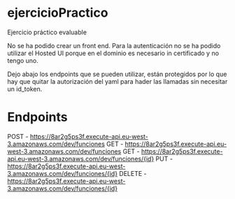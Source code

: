 # ejercicioPractico
Ejercicio práctico evaluable

No se ha podido crear un front end. 
Para la autenticación no se ha podido utilizar el Hosted UI porque en el dominio es necesario in certificado y no tengo uno.

Dejo abajo los endpoints que se pueden utilizar, están protegidos por lo que hay que quitar la autorización
del yaml para hader las llamadas sin necesitar un id_token.

# Endpoints

  POST - https://8ar2g5ps3f.execute-api.eu-west-3.amazonaws.com/dev/funciones
  GET - https://8ar2g5ps3f.execute-api.eu-west-3.amazonaws.com/dev/funciones
  GET - https://8ar2g5ps3f.execute-api.eu-west-3.amazonaws.com/dev/funciones/{id}
  PUT - https://8ar2g5ps3f.execute-api.eu-west-3.amazonaws.com/dev/funciones/{id}
  DELETE - https://8ar2g5ps3f.execute-api.eu-west-3.amazonaws.com/dev/funciones/{id}

